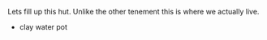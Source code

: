Lets fill up this hut.
Unlike the other tenement this is where we actually live.


- clay water pot
